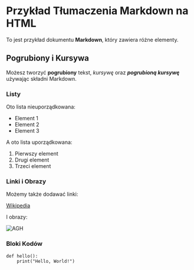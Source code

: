 # Przykład Tłumaczenia Markdown na HTML

To jest przykład dokumentu **Markdown**, który zawiera różne elementy.

## Pogrubiony i Kursywa

Możesz tworzyć **pogrubiony** tekst, *kursywę* oraz ***pogrubioną kursywę*** używając składni Markdown.

### Listy

Oto lista nieuporządkowana:

- Element 1
- Element 2
- Element 3

A oto lista uporządkowana:

1. Pierwszy element
2. Drugi element
3. Trzeci element

### Linki i Obrazy

Możemy także dodawać linki:


[Wikipedia](https://www.wikipedia.org)

I obrazy:

![AGH](https://encrypted-tbn0.gstatic.com/images?q=tbn:ANd9GcTObLqaIn0Pu67PBoHizlrVJSHYUktOxJUJdw&s)

### Bloki Kodów

```
def hello():
    print("Hello, World!")
```
